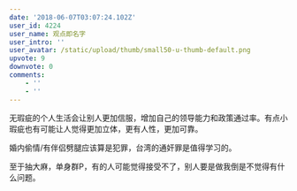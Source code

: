 ```yaml
---
date: '2018-06-07T03:07:24.102Z'
user_id: 4224
user_name: 观点即名字
user_intro: ''
user_avatar: /static/upload/thumb/small50-u-thumb-default.png
upvote: 9
downvote: 0
comments:
    - ''
    - ''
---
```


无瑕疵的个人生活会让别人更加信服，增加自己的领导能力和政策通过率。有点小瑕疵也有可能让人觉得更加立体，更有人性，更加可靠。

婚内偷情/有伴侣劈腿应该算是犯罪，台湾的通奸罪是值得学习的。

至于抽大麻，单身群P，有的人可能觉得接受不了，别人要是做我倒是不觉得有什么问题。
